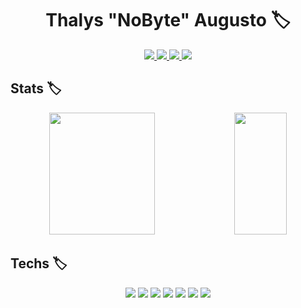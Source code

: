 <h1 align="center"> Thalys "NoByte" Augusto 🏷️ </h1>
<div align="center">
  <a href="https://www.linkedin.com/in/nobyte/" target="_blank">
    <img src="https://img.shields.io/badge/-Linkedin-blue?style=for-the-badge&logo=linkedin&logoColor=white" target="_blank">
  </a>
  <a href="mailto:nobyte_dev@hotmail.com" target="_blank">
    <img src="https://img.shields.io/badge/-contato-blue?style=for-the-badge&logo=microsoftoutlook&logoColor=white" target="_blank">
  </a>
  <a href="https://pt.stackoverflow.com/users/316320/nobyte-dev" target="_blank">
    <img src="https://img.shields.io/badge/-Stackoverflow-blue?style=for-the-badge&logo=stackoverflow&logoColor=white" target="_blank">
  </a>
  <a href="https://www.behance.net/nobyte" target="_blank">
    <img src="https://img.shields.io/badge/-behance-blue?style=for-the-badge&logo=behance&logoColor=white" target="_blank">
  </a>
</div>

## Stats 🏷️
<div align="center">
<a href="#"> <img width="58%" height="195px" src="https://github-readme-stats.vercel.app/api?username=nobyte-dev&show_icons=true&theme=dark&bg_color=00000000&hide_border=true"></a>
<a href="#"> <img width="41%" height="195px" src="https://github-readme-stats.vercel.app/api/top-langs/?username=nobyte-dev&hide_progress=false&layout=compact&hide_border=true&theme=dark&bg_color=00000000"></a>
</div>

## Techs 🏷️
<div align="center">
<a href="#">
    <img src="https://img.shields.io/badge/ruby-CC342D?style=for-the-badge&logo=ruby&logoColor=white"></a>
<a href="#">
    <img src="https://img.shields.io/badge/rubyonrails-D30001?style=for-the-badge&logo=rubyonrails&logoColor=white"></a>
<a href="#">
    <img src="https://img.shields.io/badge/MySQL-005C84?style=for-the-badge&logo=mysql&logoColor=white"></a>
<a href="#">
    <img src="https://img.shields.io/badge/CSharp-1572B6?style=for-the-badge&logo=csharp&logoColor=white"></a>
<a href="#">
    <img src="https://img.shields.io/badge/.NET-1572B6?style=for-the-badge&logo=dotnet&logoColor=white"></a>
<a href="#">
    <img src="https://img.shields.io/badge/CSS3-1572B6?style=for-the-badge&logo=css3&logoColor=white"></a>
<a href="#">
    <img src="https://img.shields.io/badge/HTML5-E34F26?style=for-the-badge&logo=html5&logoColor=white"></a>
</div>
